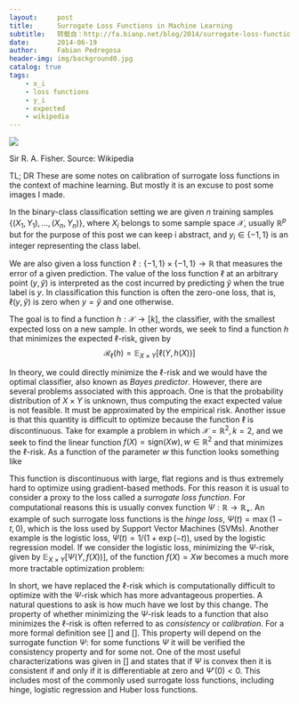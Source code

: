 ```yaml
---
layout:     post
title:      Surrogate Loss Functions in Machine Learning
subtitle:   转载自：http://fa.bianp.net/blog/2014/surrogate-loss-functions-in-machine-learning/
date:       2014-06-19
author:     Fabian Pedregosa
header-img: img/background0.jpg
catalog: true
tags:
    - x_i
    - loss functions
    - y_i
    - expected
    - wikipedia
---
```

![](http://upload.wikimedia.org/wikipedia/commons/4/46/R._A._Fischer.jpg)


Sir R. A. Fisher. Source: Wikipedia 

TL; DR These are some notes on calibration of surrogate loss functions in the context of machine learning. But mostly it is an excuse to post some images I made.

In the binary-class classification setting we are given $n$ training samples $\{(X_1, Y_1), \ldots, (X_n, Y_n)\}$, where $X_i$ belongs to some sample space $\mathcal{X}$, usually $\mathbb{R}^p$ but for the purpose of this post we can keep i abstract, and $y_i \in \{-1, 1\}$ is an integer representing the class label. 

We are also given a loss function $\ell: \{-1, 1\} \times \{-1, 1\} \to \mathbb{R}$ that measures the error of a given prediction. The value of the loss function $\ell$ at an arbitrary point $(y, \hat{y})$ is interpreted as the cost incurred by predicting $\hat{y}$ when the true label is $y$. In classification this function is often the zero-one loss, that is, $\ell(y, \hat{y})$ is zero when $y = \hat{y}$ and one otherwise.

The goal is to find a function $h: \mathcal{X} \to [k]$, the classifier, with the smallest expected loss on a new sample. In other words, we seek to find a function $h$ that minimizes the expected $\ell$-risk, given by 
$$
\mathcal{R}_{\ell}(h) = \mathbb{E}_{X \times Y}[\ell(Y, h(X))]
$$

In theory, we could directly minimize the $\ell$-risk and we would have the optimal classifier, also known as *Bayes predictor*. However, there are several problems associated with this approach. One is that the probability distribution of $X \times Y$ is unknown, thus computing the exact expected value is not feasible. It must be approximated by the empirical risk. Another issue is that this quantity is difficult to optimize because the function $\ell$ is discontinuous. Take for example a problem in which $\mathcal{X} = \mathbb{R}^2, k=2$, and we seek to find the linear function $f(X) = \text{sign}(X w), w \in \mathbb{R}^2$ and that minimizes the $\ell$-risk. As a function of the parameter $w$ this function looks something like

This function is discontinuous with large, flat regions and is thus extremely hard to optimize using gradient-based methods. For this reason it is usual to consider a proxy to the loss called a *surrogate loss function*. For computational reasons this is usually convex function $\Psi: \mathbb{R} \to \mathbb{R}_+$. An example of such surrogate loss functions is the *hinge loss*, $\Psi(t) = \max(1-t, 0)$, which is the loss used by Support Vector Machines (SVMs). Another example is the logistic loss, $\Psi(t) = 1/(1 + \exp(-t))$, used by the logistic regression model. If we consider the logistic loss, minimizing the $\Psi$-risk, given by $\mathbb{E}_{X \times Y}[\Psi(Y, f(X))]$, of the function $f(X) = X w$ becomes a much more more tractable optimization problem:

In short, we have replaced the $\ell$-risk which is computationally difficult to optimize with the $\Psi$-risk which has more advantageous properties. A natural questions to ask is how much have we lost by this change. The property of whether minimizing the $\Psi$-risk leads to a function that also minimizes the $\ell$-risk is often referred to as *consistency* or *calibration*. For a more formal definition see [] and []. This property will depend on the surrogate function $\Psi$: for some functions $\Psi$ it will be verified the consistency property and for some not. One of the most useful characterizations was given in [] and states that if $\Psi$ is convex then it is consistent if and only if it is differentiable at zero and $\Psi'(0) < 0$. This includes most of the commonly used surrogate loss functions, including hinge, logistic regression and Huber loss functions.
